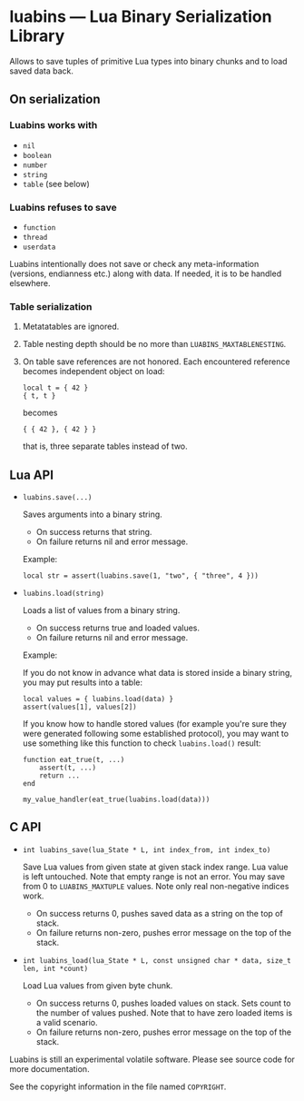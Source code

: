 luabins — Lua Binary Serialization Library
==========================================

Allows to save tuples of primitive Lua types into binary chunks
and to load saved data back.

On serialization
----------------

### Luabins works with

 *  `nil`
 *  `boolean`
 *  `number`
 *  `string`
 *  `table` (see below)

### Luabins refuses to save

 *  `function`
 *  `thread`
 *  `userdata`

Luabins intentionally does not save or check any meta-information
(versions, endianness etc.) along with data. If needed, it is to be handled
elsewhere.

### Table serialization

1.  Metatatables are ignored.
2.  Table nesting depth should be no more than `LUABINS_MAXTABLENESTING`.
3.  On table save references are not honored. Each encountered reference
    becomes independent object on load:

        local t = { 42 }
        { t, t }

    becomes

        { { 42 }, { 42 } }

    that is, three separate tables instead of two.

Lua API
-------

 *  `luabins.save(...)`

    Saves arguments into a binary string.

     *   On success returns that string.
     *   On failure returns nil and error message.

    Example:

        local str = assert(luabins.save(1, "two", { "three", 4 }))

 *  `luabins.load(string)`

    Loads a list of values from a binary string.

     *  On success returns true and loaded values.
     *  On failure returns nil and error message.

    Example:

    If you do not know in advance what data is stored inside a binary string,
    you may put results into a table:

        local values = { luabins.load(data) }
        assert(values[1], values[2])

    If you know how to handle stored values (for example you're sure they were
    generated following some established protocol), you may want to use
    something like this function to check `luabins.load()` result:

        function eat_true(t, ...)
            assert(t, ...)
            return ...
        end

        my_value_handler(eat_true(luabins.load(data)))

C API
-----

 * `int luabins_save(lua_State * L, int index_from, int index_to)`

    Save Lua values from given state at given stack index range.
    Lua value is left untouched. Note that empty range is not an error.
    You may save from 0 to `LUABINS_MAXTUPLE` values.
    Note only real non-negative indices work.

     *  On success returns 0, pushes saved data as a string on the top of stack.
     *  On failure returns non-zero, pushes error message on the top
        of the stack.

 * `int luabins_load(lua_State * L, const unsigned char * data,
    size_t len, int *count)`

    Load Lua values from given byte chunk.

     *  On success returns 0, pushes loaded values on stack.
        Sets count to the number of values pushed.
        Note that to have zero loaded items is a valid scenario.
     *  On failure returns non-zero, pushes error message on the top
        of the stack.

Luabins is still an experimental volatile software.
Please see source code for more documentation.

See the copyright information in the file named `COPYRIGHT`.
